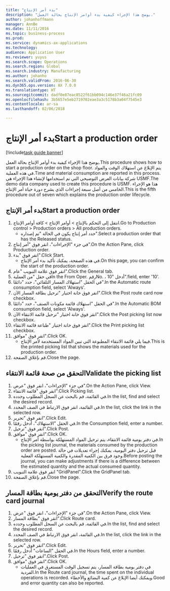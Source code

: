 ```yaml
---
title: "بدء أمر الإنتاج"
description: "يوضح هذا الإجراء كيفية بدء أوامر الإنتاج بحالة العمل."
author: johanhoffmann
manager: AnnBe
ms.date: 11/11/2016
ms.topic: business-process
ms.prod: 
ms.service: dynamics-ax-applications
ms.technology: 
audience: Application User
ms.reviewer: yuyus
ms.search.scope: Operations
ms.search.region: Global
ms.search.industry: Manufacturing
ms.author: johanho
ms.search.validFrom: 2016-06-30
ms.dyn365.ops.version: AX 7.0.0
ms.translationtype: HT
ms.sourcegitcommit: dadf0e87eac8522f61bb094c146e37f46a21fc09
ms.openlocfilehash: 3b5657e5eb2719702eae3a3c5178b3a04f7545e3
ms.contentlocale: ar-sa
ms.lasthandoff: 02/06/2018

---
```

# <a name="start-a-production-order"></a><span data-ttu-id="4b8a7-103">بدء أمر الإنتاج</span><span class="sxs-lookup"><span data-stu-id="4b8a7-103">Start a production order</span></span>

[!include[task guide banner](../../includes/task-guide-banner.md)]

<span data-ttu-id="4b8a7-104">يوضح هذا الإجراء كيفية بدء أوامر الإنتاج بحالة العمل.</span><span class="sxs-lookup"><span data-stu-id="4b8a7-104">This procedure shows how to start a production order on the shop floor.</span></span> <span data-ttu-id="4b8a7-105">يتم الإبلاغ عن استهلاك الوقت والمواد في هذه العملية.</span><span class="sxs-lookup"><span data-stu-id="4b8a7-105">Time and material consumption are reported in this process.</span></span> <span data-ttu-id="4b8a7-106">شركة بيانات العرض التوضيحي التي تم استخدامها لإنشاء هذا الإجراء هي USMF.</span><span class="sxs-lookup"><span data-stu-id="4b8a7-106">The demo data company used to create this procedure is USMF.</span></span> <span data-ttu-id="4b8a7-107">هذا هو الإجراء الخامس من أصل سبعة إجراءات الذي يشرح دورة حياة أمر الإنتاج.</span><span class="sxs-lookup"><span data-stu-id="4b8a7-107">This is the fifth procedure out of seven which explains the production order lifecycle.</span></span>


## <a name="start-a-production-order"></a><span data-ttu-id="4b8a7-108">بدء أمر الإنتاج</span><span class="sxs-lookup"><span data-stu-id="4b8a7-108">Start a production order</span></span>
1. <span data-ttu-id="4b8a7-109">انتقل إلى التحكم بالإنتاج‬ > أوامر الإنتاج > كافة أوامر الإنتاج.</span><span class="sxs-lookup"><span data-stu-id="4b8a7-109">Go to Production control > Production orders > All production orders.</span></span>
    * <span data-ttu-id="4b8a7-110">حدد أمر إنتاج يكون في الحالة "تم إصداره".</span><span class="sxs-lookup"><span data-stu-id="4b8a7-110">Select a production order that has the Released status.</span></span>  
2. <span data-ttu-id="4b8a7-111">في جزء "الإجراءات"، انقر فوق "أمر إنتاج".</span><span class="sxs-lookup"><span data-stu-id="4b8a7-111">On the Action Pane, click Production order.</span></span>
3. <span data-ttu-id="4b8a7-112">انقر فوق "بدء".</span><span class="sxs-lookup"><span data-stu-id="4b8a7-112">Click Start.</span></span>
    * <span data-ttu-id="4b8a7-113">في هذه الصفحة، يمكنك تأكيد بدء أمر الإنتاج.</span><span class="sxs-lookup"><span data-stu-id="4b8a7-113">On this page, you can confirm the start of the production order.</span></span>  
4. <span data-ttu-id="4b8a7-114">انقر فوق علامة التبويب "عام".</span><span class="sxs-lookup"><span data-stu-id="4b8a7-114">Click the General tab.</span></span>
5. <span data-ttu-id="4b8a7-115">في حقل "من العملية</span><span class="sxs-lookup"><span data-stu-id="4b8a7-115">In the From Oper.</span></span> <span data-ttu-id="4b8a7-116">رقم</span><span class="sxs-lookup"><span data-stu-id="4b8a7-116">No.</span></span> <span data-ttu-id="4b8a7-117">، أدخل "10".</span><span class="sxs-lookup"><span data-stu-id="4b8a7-117">field, enter '10'.</span></span>
6. <span data-ttu-id="4b8a7-118">في الحقل "استهلاك المسار التلقائي"، حدد "دائمًا".</span><span class="sxs-lookup"><span data-stu-id="4b8a7-118">In the Automatic route consumption field, select 'Always'.</span></span>
7. <span data-ttu-id="4b8a7-119">انقر فوق خانة اختيار "ترحيل بطاقة المسار الآن".</span><span class="sxs-lookup"><span data-stu-id="4b8a7-119">Click the Post route card now checkbox.</span></span>
8. <span data-ttu-id="4b8a7-120">في الحقل "استهلاك قائمة مكونات الصنف"، حدد "دائمًا".</span><span class="sxs-lookup"><span data-stu-id="4b8a7-120">In the Automatic BOM consumption field, select 'Always'.</span></span>
9. <span data-ttu-id="4b8a7-121">انقر فوق خانة اختيار "ترحيل قائمة الانتقاء الآن".</span><span class="sxs-lookup"><span data-stu-id="4b8a7-121">Click the Post picking list now checkbox.</span></span>
10. <span data-ttu-id="4b8a7-122">انقر فوق خانة اختيار "طباعة قائمة الانتقاء".</span><span class="sxs-lookup"><span data-stu-id="4b8a7-122">Click the Print picking list checkbox.</span></span>
11. <span data-ttu-id="4b8a7-123">انقر فوق "موافق".</span><span class="sxs-lookup"><span data-stu-id="4b8a7-123">Click OK.</span></span>
    * <span data-ttu-id="4b8a7-124">فيما يلي قائمة الانتقاء المطبوعة التي تبين المواد المستخدمة لأمر الإنتاج.</span><span class="sxs-lookup"><span data-stu-id="4b8a7-124">This is the printed picking list that shows the materials used for the production order.</span></span>  
12. <span data-ttu-id="4b8a7-125">قم بإغلاق الصفحة.</span><span class="sxs-lookup"><span data-stu-id="4b8a7-125">Close the page.</span></span>

## <a name="validate-the-picking-list"></a><span data-ttu-id="4b8a7-126">التحقق من صحة قائمة الانتقاء</span><span class="sxs-lookup"><span data-stu-id="4b8a7-126">Validate the picking list</span></span>
1. <span data-ttu-id="4b8a7-127">في جزء "الإجراءات"، انقر فوق "عرض".</span><span class="sxs-lookup"><span data-stu-id="4b8a7-127">On the Action Pane, click View.</span></span>
2. <span data-ttu-id="4b8a7-128">انقر فوق "قائمة الانتقاء".</span><span class="sxs-lookup"><span data-stu-id="4b8a7-128">Click Picking list.</span></span>
3. <span data-ttu-id="4b8a7-129">في القائمة، قم بالبحث عن السجل المطلوب وحدده.</span><span class="sxs-lookup"><span data-stu-id="4b8a7-129">In the list, find and select the desired record.</span></span>
4. <span data-ttu-id="4b8a7-130">في القائمة، انقر فوق الارتباط في الصف المحدد.</span><span class="sxs-lookup"><span data-stu-id="4b8a7-130">In the list, click the link in the selected row.</span></span>
5. <span data-ttu-id="4b8a7-131">انقر فوق "تحرير".</span><span class="sxs-lookup"><span data-stu-id="4b8a7-131">Click Edit.</span></span>
6. <span data-ttu-id="4b8a7-132">في الحقل "الاستهلاك"، أدخل رقمًا.</span><span class="sxs-lookup"><span data-stu-id="4b8a7-132">In the Consumption field, enter a number.</span></span>
7. <span data-ttu-id="4b8a7-133">انقر فوق "ترحيل".</span><span class="sxs-lookup"><span data-stu-id="4b8a7-133">Click Post.</span></span>
8. <span data-ttu-id="4b8a7-134">انقر فوق "موافق".</span><span class="sxs-lookup"><span data-stu-id="4b8a7-134">Click OK.</span></span>
    * <span data-ttu-id="4b8a7-135">في دفتر يومية قائمة الانتقاء، يتم ترحيل المواد المستهلكة بواسطة أمر الإنتاج.</span><span class="sxs-lookup"><span data-stu-id="4b8a7-135">In the picking list journal, the materials consumed by the production order are posted.</span></span> <span data-ttu-id="4b8a7-136">قبل ترحيل دفتر اليومية، يمكنك إجراء تعديلات في حالة وجود فرق بين الكمية المقدرة والكمية المستهلكة الفعلية.</span><span class="sxs-lookup"><span data-stu-id="4b8a7-136">Before posting the journal, you can make adjustments if there is a difference between the estimated quantity and the actual consumed quantity.</span></span>  
9. <span data-ttu-id="4b8a7-137">انقر فوق علامة التبويب "GridPanel".</span><span class="sxs-lookup"><span data-stu-id="4b8a7-137">Click the GridPanel tab.</span></span>
10. <span data-ttu-id="4b8a7-138">قم بإغلاق الصفحة.</span><span class="sxs-lookup"><span data-stu-id="4b8a7-138">Close the page.</span></span>

## <a name="verify-the-route-card-journal"></a><span data-ttu-id="4b8a7-139">التحقق من دفتر يومية بطاقة المسار</span><span class="sxs-lookup"><span data-stu-id="4b8a7-139">Verify the route card journal</span></span>
1. <span data-ttu-id="4b8a7-140">في جزء "الإجراءات"، انقر فوق "عرض".</span><span class="sxs-lookup"><span data-stu-id="4b8a7-140">On the Action Pane, click View.</span></span>
2. <span data-ttu-id="4b8a7-141">انقر فوق "بطاقة المسار".</span><span class="sxs-lookup"><span data-stu-id="4b8a7-141">Click Route card.</span></span>
3. <span data-ttu-id="4b8a7-142">في القائمة، قم بالبحث عن السجل المطلوب وحدده.</span><span class="sxs-lookup"><span data-stu-id="4b8a7-142">In the list, find and select the desired record.</span></span>
4. <span data-ttu-id="4b8a7-143">في القائمة، انقر فوق الارتباط في الصف المحدد.</span><span class="sxs-lookup"><span data-stu-id="4b8a7-143">In the list, click the link in the selected row.</span></span>
5. <span data-ttu-id="4b8a7-144">انقر فوق "تحرير".</span><span class="sxs-lookup"><span data-stu-id="4b8a7-144">Click Edit.</span></span>
6. <span data-ttu-id="4b8a7-145">في الحقل "الساعات" أدخل رقمًا.</span><span class="sxs-lookup"><span data-stu-id="4b8a7-145">In the Hours field, enter a number.</span></span>
7. <span data-ttu-id="4b8a7-146">انقر فوق "ترحيل".</span><span class="sxs-lookup"><span data-stu-id="4b8a7-146">Click Post.</span></span>
8. <span data-ttu-id="4b8a7-147">انقر فوق "موافق".</span><span class="sxs-lookup"><span data-stu-id="4b8a7-147">Click OK.</span></span>
    * <span data-ttu-id="4b8a7-148">في دفتر يومية بطاقة المسار، يتم تسجيل الوقت المستغرق في العمليات الفردية.</span><span class="sxs-lookup"><span data-stu-id="4b8a7-148">In the Route card journal, the time spent on the individual operations is recorded.</span></span> <span data-ttu-id="4b8a7-149">ويمكنك أيضا الإبلاغ عن كمية البضائع والأخطاء.</span><span class="sxs-lookup"><span data-stu-id="4b8a7-149">Good and error quantity can also be reported.</span></span>  

